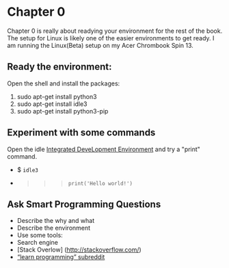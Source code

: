 # Chapter 0
Chapter 0 is really about readying your environment for the rest of the book. 
The setup for Linux is likely one of the easier environments to get ready.
I am running the Linux(Beta) setup on my Acer Chrombook Spin 13.
## Ready the environment:
Open the shell and install the packages: 
1. sudo apt-get install python3
2. sudo apt-get install idle3
3. sudo apt-get install python3-pip
## Experiment with some commands
Open the idle [Integrated DeveLopment Environment](https://en.wikipedia.org/wiki/IDLE) and try a "print" command.
- $ `idle3`
- >>> `print('Hello world!')`
## Ask Smart Programming Questions
- Describe the why and what
- Describe the environment
- Use some tools:
- Search engine
- [Stack Overlow] (http://stackoverflow.com/)
- [“learn programming” subreddit](http://reddit.com/r/learnprogramming/)

